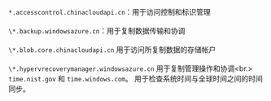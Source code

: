 ``*.accesscontrol.chinacloudapi.cn``：用于访问控制和标识管理<br/><br/>``\*.backup.windowsazure.cn``：用于复制数据传输和协调 <br><br/> ``\*.blob.core.chinacloudapi.cn`` 用于访问所复制数据的存储帐户<br/><br/> ``\*.hypervrecoverymanager.windowsazure.cn`` 用于复制管理操作和协调<br.><br/>
``time.nist.gov`` 和 ``time.windows.com``。 用于检查系统时间与全球时间之间的时间同步。
